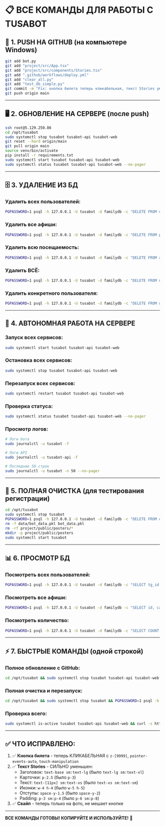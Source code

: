 # 📋 ВСЕ КОМАНДЫ ДЛЯ РАБОТЫ С TUSABOT

## 🎯 1. PUSH НА GITHUB (на компьютере Windows)

```bash
git add bot.py
git add "project/src/App.tsx"
git add "project/src/components/Stories.tsx"
git add ".github/workflows/deploy.yml"
git add "clear_all.py"
git add "test_db_simple.py"
git commit -m "Fix: кнопка билета теперь кликабельная, текст Stories уменьшен"
git push origin main
```

---

## 🖥️ 2. ОБНОВЛЕНИЕ НА СЕРВЕРЕ (после push)

```bash
ssh root@5.129.250.86
cd /opt/tusabot
sudo systemctl stop tusabot tusabot-api tusabot-web
git reset --hard origin/main
git pull origin main
source venv/bin/activate
pip install -r requirements.txt
sudo systemctl start tusabot tusabot-api tusabot-web
sudo systemctl status tusabot tusabot-api tusabot-web --no-pager
```

---

## 🗄️ 3. УДАЛЕНИЕ ИЗ БД

### Удалить всех пользователей:
```bash
PGPASSWORD=1 psql -h 127.0.0.1 -U tusabot -d familydb -c "DELETE FROM users;"
```

### Удалить все афиши:
```bash
PGPASSWORD=1 psql -h 127.0.0.1 -U tusabot -d familydb -c "DELETE FROM posters;"
```

### Удалить всю посещаемость:
```bash
PGPASSWORD=1 psql -h 127.0.0.1 -U tusabot -d familydb -c "DELETE FROM attendances;"
```

### Удалить ВСЁ:
```bash
PGPASSWORD=1 psql -h 127.0.0.1 -U tusabot -d familydb -c "DELETE FROM users; DELETE FROM posters; DELETE FROM attendances;"
```

### Удалить конкретного пользователя:
```bash
PGPASSWORD=1 psql -h 127.0.0.1 -U tusabot -d familydb -c "DELETE FROM users WHERE tg_id = 825042510;"
```

---

## 🔄 4. АВТОНОМНАЯ РАБОТА НА СЕРВЕРЕ

### Запуск всех сервисов:
```bash
sudo systemctl start tusabot tusabot-api tusabot-web
```

### Остановка всех сервисов:
```bash
sudo systemctl stop tusabot tusabot-api tusabot-web
```

### Перезапуск всех сервисов:
```bash
sudo systemctl restart tusabot tusabot-api tusabot-web
```

### Проверка статуса:
```bash
sudo systemctl status tusabot tusabot-api tusabot-web --no-pager
```

### Просмотр логов:
```bash
# Логи бота
sudo journalctl -u tusabot -f

# Логи API
sudo journalctl -u tusabot-api -f

# Последние 50 строк
sudo journalctl -u tusabot -n 50 --no-pager
```

---

## 🧹 5. ПОЛНАЯ ОЧИСТКА (для тестирования регистрации)

```bash
cd /opt/tusabot
sudo systemctl stop tusabot
PGPASSWORD=1 psql -h 127.0.0.1 -U tusabot -d familydb -c "DELETE FROM users; DELETE FROM posters; DELETE FROM attendances;"
rm -f data/bot_data.pkl bot_data.pkl
rm -rf project/public/posters/*
mkdir -p project/public/posters
sudo systemctl start tusabot
```

---

## 📊 6. ПРОСМОТР БД

### Посмотреть всех пользователей:
```bash
PGPASSWORD=1 psql -h 127.0.0.1 -U tusabot -d familydb -c "SELECT tg_id, name, gender, age, username FROM users;"
```

### Посмотреть все афиши:
```bash
PGPASSWORD=1 psql -h 127.0.0.1 -U tusabot -d familydb -c "SELECT id, caption, ticket_url, is_active FROM posters ORDER BY created_at DESC;"
```

### Посмотреть количество:
```bash
PGPASSWORD=1 psql -h 127.0.0.1 -U tusabot -d familydb -c "SELECT COUNT(*) as users FROM users; SELECT COUNT(*) as posters FROM posters;"
```

---

## ⚡ 7. БЫСТРЫЕ КОМАНДЫ (одной строкой)

### Полное обновление с GitHub:
```bash
cd /opt/tusabot && sudo systemctl stop tusabot tusabot-api tusabot-web && git pull origin main && source venv/bin/activate && pip install -r requirements.txt && sudo systemctl start tusabot tusabot-api tusabot-web
```

### Полная очистка и перезапуск:
```bash
cd /opt/tusabot && sudo systemctl stop tusabot && PGPASSWORD=1 psql -h 127.0.0.1 -U tusabot -d familydb -c "DELETE FROM users; DELETE FROM posters; DELETE FROM attendances;" && rm -f data/bot_data.pkl bot_data.pkl && sudo systemctl start tusabot
```

### Проверка всего:
```bash
sudo systemctl is-active tusabot tusabot-api tusabot-web && curl -s http://localhost:8000/health
```

---

## ✅ ЧТО ИСПРАВЛЕНО:

1. ✅ **Кнопка билета** - теперь КЛИКАБЕЛЬНАЯ с `z-[9999]`, `pointer-events-auto`, `touch-manipulation`
2. ✅ **Текст Stories** - СИЛЬНО уменьшен:
   - Заголовок: `text-base sm:text-lg` (было `text-lg sm:text-xl`)
   - Карточки: `p-2.5` (было `p-3`)
   - Текст: `text-[11px] sm:text-xs` (было `text-xs sm:text-sm`)
   - Иконки: `w-4 h-4` (было `w-5 h-5`)
   - Отступы: `space-y-1.5` (было `space-y-2`)
   - Padding: `p-3 sm:p-4` (было `p-6 sm:p-8`)
3. ✅ **Свайп** - теперь только на фото, не мешает кнопке

---

**ВСЕ КОМАНДЫ ГОТОВЫ! КОПИРУЙТЕ И ИСПОЛЬЗУЙТЕ!** 🎉
